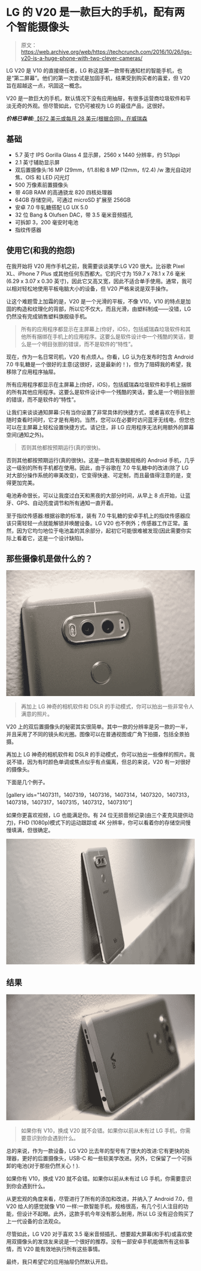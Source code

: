 # LG 的 V20 是一款巨大的手机，配有两个智能摄像头

> 原文：<https://web.archive.org/web/https://techcrunch.com/2016/10/26/lgs-v20-is-a-huge-phone-with-two-clever-cameras/>

LG V20 是 V10 的直接继任者，LG 称这是第一款带有通知栏的智能手机，也是“第二屏幕”。他们的第一次尝试是加固手机，结果受到购买者的喜爱，但 V20 旨在超越这一点，巩固这一概念。

V20 是一款巨大的手机，默认情况下没有应用抽屉，有很多运营商垃圾软件和平淡无奇的外观。但尽管如此，它仍可被视为 LG 的最佳产品，这很好。

***价格已审核:***[【672 美元或每月 28 美元(根据合同)，在威瑞森](https://web.archive.org/web/20230326080628/https://www.verizonwireless.com/smartphones/lg-v20/?cmp=KNC-C-HQ-NON-R-AC-NONE-NONE-2K0PX0-PX-GAW-71700000010306095&gclid=CMiKxbyi9M8CFcJONwodbvQC7w&gclsrc=ds)

## 基础

*   5.7 英寸 IPS Gorilla Glass 4 显示屏，2560 x 1440 分辨率，约 513ppi
*   2.1 英寸辅助显示屏
*   双后置摄像头:16 MP (29mm，f/1.8)和 8 MP (12mm，f/2.4) /w 激光自动对焦、OIS 和 LED 闪光灯
*   500 万像素前置摄像头
*   带 4GB RAM 的高通骁龙 820 四核处理器
*   64GB 存储空间，可通过 microSD 扩展至 256GB
*   安卓 7.0 牛轧糖搭配 LG UX 5.0
*   32 位 Bang & Olufsen DAC，带 3.5 毫米音频插孔
*   可拆卸 3，200 毫安时电池
*   指纹传感器

## 使用它(和我的抱怨)

在我开始将 V20 用作手机之前，我需要谈谈美学:LG V20 很大。比谷歌 Pixel XL、iPhone 7 Plus 或其他任何东西都大。它的尺寸为 159.7 x 78.1 x 7.6 毫米(6.29 x 3.07 x 0.30 英寸)，因此它又高又宽，因此不适合单手使用。通常，我可以相对轻松地使用平板电脑大小的设备，但 V20 严格来说是双手操作。

让这个难题雪上加霜的是，V20 是一个光滑的平板，不像 V10，V10 的特点是加固的构造和纹理化的背部，所以它不仅大，而且光滑，由塑料制成——没错，LG 仍然没有完成销售塑料旗舰级手机。

> 所有的应用程序都显示在主屏幕上(你好，iOS)，包括威瑞森垃圾软件和其他所有捆绑在手机上的应用程序。这要么是软件设计中一个残酷的笑话，要么是一个明目张胆的错误，而不是软件的“特性”。

现在，作为一名日常司机，V20 有点烦人。你看，LG 认为在发布时包含 Android 7.0 牛轧糖是一个很好的主意(这很好，这是最新的！)，但为了阻碍我的希望，我移除了应用程序抽屉。

所有应用程序都显示在主屏幕上(你好，iOS)，包括威瑞森垃圾软件和手机上捆绑的所有其他应用程序。这要么是软件设计中一个残酷的笑话，要么是一个明目张胆的错误，而不是软件的“特性”。

让我们来谈谈通知屏幕:只有当你设置了非常具体的快捷方式，或者喜欢在手机上随时查看时间时，它才是有用的。当然，您可以在必要时访问蓝牙无线电，但您也可以在主屏幕上轻松设置快捷方式。请记住，非 LG 应用程序无法利用额外的屏幕空间(通知之外)。

> 否则其他都按预期运行(真的很快)。

否则其他都按预期运行(真的很快)。这是一款具有旗舰规格的 Android 手机，几乎这一级别的所有手机都在使用。因此，由于谷歌在 7.0 牛轧糖中的改进(除了 LG 对大部分操作系统的审美改变)，它变得快速、可定制，而且最值得注意的是，变得更加完美。

电池寿命很长，可以让我度过白天和黑夜的大部分时间，从早上 8 点开始，让蓝牙、GPS、自动亮度调节和所有通知一直开着。

至于指纹传感器:根据谷歌的标准，装有 7.0 牛轧糖的安卓手机上的指纹传感器应该只需轻轻一点就能解锁并唤醒设备。LG V20 也不例外；传感器工作正常。虽然，因为它均匀地位于电池盖的其余部分，起初它可能很难被发现(因此需要你实际上看着它，这是一个设计缺陷)。

## 那些摄像机是做什么的？

![dsc_3901](img/6519671a758ba450e834c5ae47f925de.png)

> 再加上 LG 神奇的相机软件和 DSLR 的手动模式，你可以拍出一些非常令人满意的照片。

V20 上的双后置摄像头的秘密其实很简单。其中一款的分辨率是另一款的一半，并且采用了不同的镜头和光圈。图像可以在普通视图或广角下拍摄，包括全景拍摄。

再加上 LG 神奇的相机软件和 DSLR 的手动模式，你可以拍出一些像样的照片。我说不错，因为有时颜色单调或焦点似乎有点偏离，但总的来说，V20 有一对很好的摄像头。

下面是几个例子。

[gallery ids="1407311，1407319，1407316，1407314，1407320，1407313，1407318，1407317，1407315，1407312，1407310"]

如果你更喜欢视频，LG 也能满足你。有 24 位无损音频记录(由三个麦克风提供动力)，FHD (1080p)模式下的运动跟踪或 4K 分辨率，你可以看着你的存储空间慢慢填满，但很确定。

![dsc_3903](img/e415cd12dc3e3206a2d3bb0503ec63f5.png)

## 结果

![dsc_3909](img/cc25df7dbce1277988cdfa7fb7371e1e.png)

> 如果你有 V10，换成 V20 就不会错。如果你以前从未有过 LG 手机，你需要意识到你会遇到什么。

总的来说，作为一款设备，LG V20 比去年的型号有了很大的改进:它有更快的处理器，更好的后置摄像头，USB-C 和一些软美学改进。另外，它保留了一个可拆卸的电池(对于那些仍然关心！).

如果你有 V10，换成 V20 就不会错。如果你以前从未有过 LG 手机，你需要意识到你会遇到什么。

从更宏观的角度来看，尽管进行了所有的添加和改进，并纳入了 Android 7.0，但 V20 给人的感觉就像 V10 一样:一款智能手机，规格很高，有几个引人注目的功能，但设计不起眼。此外，这款手机今年没有那么耐用，所以 LG 没有迎合购买了上一代设备的合法观众。

尽管如此，LG V20 对于喜欢 3.5 毫米音频插孔、想要超大屏幕(和手机)或喜欢使用双摄像头的发烧友来说是一个很好的推荐。没有一部安卓手机能做所有这些事情，而 V20 能有效地执行所有这些事情。

最终，我只希望它的应用抽屉仍然默认开启。